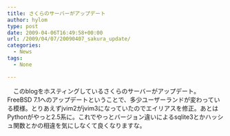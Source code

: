 ```yaml
---
title: さくらのサーバーがアップデート
author: hylom
type: post
date: 2009-04-06T16:49:58+00:00
url: /2009/04/07/20090407_sakura_update/
categories:
  - News
tags:
  - None

---
```

　このblogをホスティングしているさくらのサーバーがアップデート。FreeBSD 7.1へのアップデートということで、多少ユーザーランドが変わっている模様。とりあえずjvim2がjvim3になっていたのでエイリアスを修正。あとはPythonがやっと2.5系に。これでやっとバージョン違いによるsqlite3とかハッシュ関数とかの相違を気にしなくて良くなりますな。
